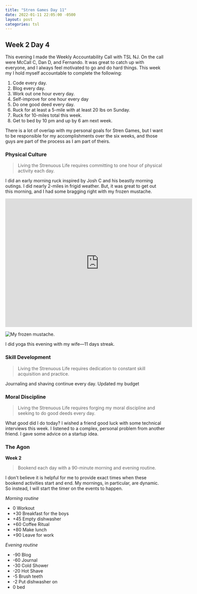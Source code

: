 ```yaml
---
title: "Stren Games Day 11"
date: 2022-01-11 22:05:00 -0500
layout: post
categories: tsl
---
```

## Week 2 Day 4

This evening I made the Weekly Accountability Call with TSL NJ. On the call were McCall C, Dan D, and Fernando. It was great to catch up with everyone, and I always feel motivated to go and do hard things. This week my I hold myself accountable to complete the following:

1. Code every day.
2. Blog every day.
3. Work out one hour every day.
4. Self-improve for one hour every day
5. Do one good deed every day.
6. Ruck for at least a 5-mile with at least 20 lbs on Sunday.
7. Ruck for 10-miles total this week.
8. Get to bed by 10 pm and up by 6 am next week.

There is a lot of overlap with my personal goals for Stren Games, but I want to be responsible for my accomplishments over the six weeks, and those guys are part of the process as I am part of theirs. 

### Physical Culture
> Living the Strenuous Life requires committing to one hour of physical activity each day.

I did an early morning ruck inspired by Josh C and his beastly morning outings. I did nearly 2-miles in frigid weather. But, it was great to get out this morning, and I had some bragging right with my frozen mustache.

<iframe height='405' width='590' frameborder='0' allowtransparency='true' scrolling='no' src='https://www.strava.com/activities/6506283658/embed/df83c2a032bc552f5a272dcdb3916e866feec75b'></iframe>

![My frozen mustache.](/assets/images/2022-01-11-ruck.jpg])

I did yoga this evening with my wife—11 days streak.

### Skill Development
> Living the Strenuous Life requires dedication to constant skill acquisition and practice.

Journaling and shaving continue every day. Updated my budget

### Moral Discipline
> Living the Strenuous Life requires forging my moral discipline and seeking to do good deeds every day.

What good did I do today?
I wished a friend good luck with some technical interviews this week.
I listened to a complex, personal problem from another friend.
I gave some advice on a startup idea.  

### The Agon
**Week 2**
> Bookend each day with a 90-minute morning and evening routine.

I don't believe it is helpful for me to provide exact times when these bookend activities start and end. My mornings, in particular, are dynamic. So instead, I will start the timer on the events to happen.

*Morning routine*

* 0 Workout
* +30 Breakfast for the boys
* +45 Empty dishwasher
* +60 Coffee Ritual
* +80 Make lunch
* +90 Leave for work

*Evening routine*

* -90 Blog
* -60 Journal
* -30 Cold Shower
* -20 Hot Shave
* -5 Brush teeth
* -2 Put dishwasher on
* 0 bed
